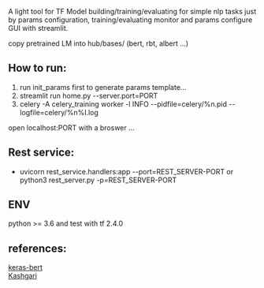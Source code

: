 A light tool for TF Model building/training/evaluating for simple nlp tasks just by params configuration, training/evaluating monitor and params configure GUI with streamlit.

copy pretrained LM into hub/bases/ (bert, rbt, albert ...)

## How to run:
1. run init_params first to generate params template...
2. streamlit run home.py --server.port=PORT
3. celery -A celery_training worker -l INFO --pidfile=celery/%n.pid --logfile=celery/%n%I.log

open localhost:PORT with a broswer ...

## Rest service:
* uvicorn rest_service.handlers:app --port=REST_SERVER-PORT or python3 rest_server.py -p=REST_SERVER-PORT

## ENV
python >= 3.6
 and test with tf 2.4.0

## references:
<a href="https://github.com/CyberZHG/keras-bert">keras-bert</a>
</br>
<a href="https://github.com/BrikerMan/Kashgari.git">Kashgari</a>
